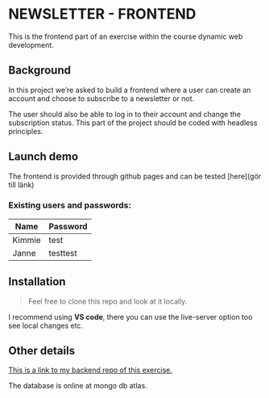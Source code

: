 # NEWSLETTER - FRONTEND

This is the frontend part of an exercise within the course dynamic web development.

## Background

In this project we’re asked to build a frontend where a user can create an account and choose to subscribe to a newsletter or not.

The user should also be able to log in to their account and change the subscription status. This part of the project should be coded with headless principles.

## Launch demo

The frontend is provided through github pages and can be tested [here](gör till länk)

### Existing users and passwords:

| Name   | Password |
| ------ | -------- |
| Kimmie | test     |
| Janne  | testtest |

## Installation

> Feel free to clone this repo and look at it locally.

I recommend using **VS code**, there you can use the live-server option too see local changes etc.

## Other details

[This is a link to my backend repo of this exercise.](https://github.com/Kimmiich/Backend-Log-in-page)

The database is online at mongo db atlas.
